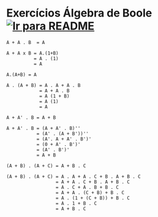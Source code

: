 # Exercícios Álgebra de Boole &nbsp; [![Ir para README](https://img.shields.io/badge/Indice-Verde?style=for-the-badge)](../../README.md#indice)

```
A + A . B  = A

A + A x B = A.(1+B)
		  = A . (1)
		  = A
```

```
A.(A+B) = A

A . (A + B) = A . A + A . B
            = A + A . B
            = A (1 + B)
            = A (1)
            = A
```

```
A + A' . B = A + B

A + A' . B = (A + A' . B)''
           = (A' . (A + B'))''
           = (A'. A + A' . B')'
           = (0 + A' . B')'
           = (A' . B')'
           = A + B
```

```
(A + B) . (A + C) = A + B . C

(A + B) . (A + C) = A . A + A . C + B . A + B . C
                  = A + A . C + B . A + B . C
                  = A . C + A . B + B . C
                  = A + A . (C + B) + B . C
                  = A . (1 + (C + B)) + B . C
                  = A . 1 + B . C
                  = A + B . C
```
